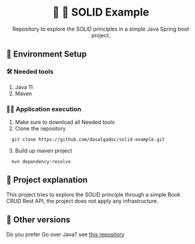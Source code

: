 <h1 align="center">
  🚀 🍮 SOLID Example
</h1>

<p align="center">
  Repository to explore the SOLID principles in a simple Java Spring boot project.
</p>

## 🧲 Environment Setup

### 🛠️ Needed tools

1. Java 11
2. Maven

### 🏃🏻 Application execution

1. Make sure to download all Needed tools
2. Clone the repository
```
  git clone https://github.com/dasalgadoc/solid-example.git
```
3. Build up maven project
```
  mvn dependency:resolve
```

## 🧳 Project explanation

This project tries to explore the SOLID principle through a simple Book CRUD Rest API, the project does not apply any infrastructure.

## 🍙 Other versions

Do you prefer Go over Java? see [this repository](https://github.com/dasalgadoc/solid-example-go)
